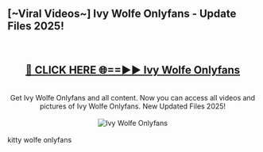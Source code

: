 <h2>[~Viral Videos~] Ivy Wolfe Onlyfans - Update Files 2025!</h2>
<br>
<div align="center">
<h2><a href="https://betterlinks.top/A2PfLJ" rel="nofollow">🔴 CLICK HERE 🌐==►► Ivy Wolfe Onlyfans</a></h2>
<br>
Get Ivy Wolfe Onlyfans and all content. Now you can access all videos and pictures of Ivy Wolfe Onlyfans. New Updated Files 2025!
<br>
<br>
<a href="https://betterlinks.top/A2PfLJ" rel="nofollow" data-target="animated-image.originalLink"><img src="https://i.ibb.co.com/WyWwxjT/player-gif2.gif" alt="Ivy Wolfe Onlyfans" style="max-width: 100%; display: inline-block;" data-target="animated-image.originalImage"></a>
</div>
<br>
kitty wolfe onlyfans